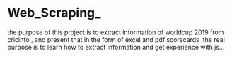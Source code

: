 # Web_Scraping_
the purpose of this project is to extract information of worldcup 2019 from cricinfo , and present that in the form of excel and pdf scorecards ,the real purpose is to learn how to extract information and get experience with js...
